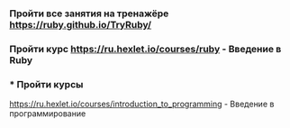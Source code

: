 ### Пройти все занятия на тренажёре https://ruby.github.io/TryRuby/

### Пройти курс https://ru.hexlet.io/courses/ruby - Введение в Ruby

### * Пройти курсы
https://ru.hexlet.io/courses/introduction_to_programming - Введение в программирование
